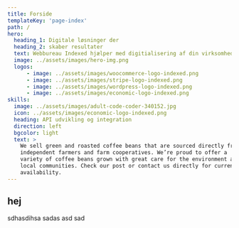 ```yaml
---
title: Forside
templateKey: 'page-index'
path: /
hero:
  heading_1: Digitale løsninger der
  heading_2: skaber resultater
  text: Webbureau Indexed hjælper med digitialisering af din virksomhed. <strong>Opdater eller byg ny hjemmeside eller webapp</strong> som kan automatisere dine processer.
  image: ../assets/images/hero-img.png
  logos:
      - image: ../assets/images/woocommerce-logo-indexed.png
      - image: ../assets/images/stripe-logo-indexed.png
      - image: ../assets/images/wordpress-logo-indexed.png
      - image: ../assets/images/economic-logo-indexed.png
skills:
  image: ../assets/images/adult-code-coder-340152.jpg
  icon: ../assets/images/economic-logo-indexed.png
  heading: API udvikling og integration
  direction: left
  bgcolor: light
  text: >
    We sell green and roasted coffee beans that are sourced directly from
    independent farmers and farm cooperatives. We’re proud to offer a
    variety of coffee beans grown with great care for the environment and
    local communities. Check our post or contact us directly for current
    availability.
---
```


## hej
sdhasdihsa sadas asd sad